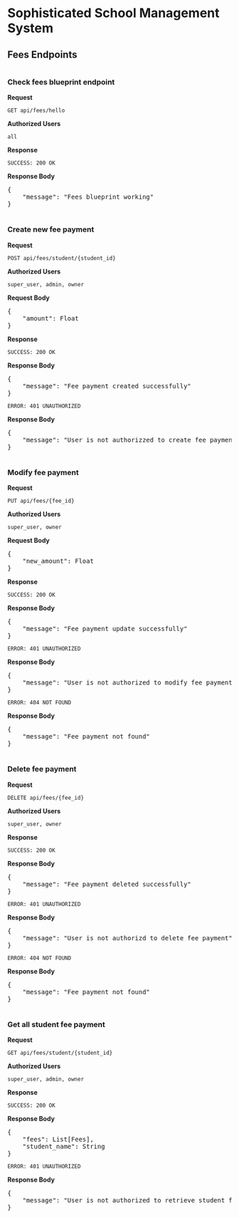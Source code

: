 # Sophisticated School Management System
## Fees Endpoints

#

### Check fees blueprint endpoint
**Request**

`GET api/fees/hello`

**Authorized Users**

`all`

**Response**

`SUCCESS: 200 OK`

**Response Body**
<pre>
{
    "message": "Fees blueprint working"
}
</pre>

#

### Create new fee payment
**Request**

`POST api/fees/student/{student_id}`

**Authorized Users**

`super_user, admin, owner`


**Request Body**
<pre>
{
    "amount": Float
}
</pre>

**Response**

`SUCCESS: 200 OK`

**Response Body**
<pre>
{
    "message": "Fee payment created successfully"
}
</pre>

`ERROR: 401 UNAUTHORIZED`

**Response Body**
<pre>
{
    "message": "User is not authorizzed to create fee payment"
}
</pre>

#

### Modify fee payment
**Request**

`PUT api/fees/{fee_id}`

**Authorized Users**

`super_user, owner`


**Request Body**
<pre>
{
    "new_amount": Float
}
</pre>

**Response**

`SUCCESS: 200 OK`

**Response Body**
<pre>
{
    "message": "Fee payment update successfully"
}
</pre>

`ERROR: 401 UNAUTHORIZED`

**Response Body**
<pre>
{
    "message": "User is not authorized to modify fee payment"
}
</pre>

`ERROR: 404 NOT FOUND`

**Response Body**
<pre>
{
    "message": "Fee payment not found"
}
</pre>

#

### Delete fee payment
**Request**

`DELETE api/fees/{fee_id}`

**Authorized Users**

`super_user, owner`


**Response**

`SUCCESS: 200 OK`

**Response Body**
<pre>
{
    "message": "Fee payment deleted successfully"
}
</pre>

`ERROR: 401 UNAUTHORIZED`

**Response Body**
<pre>
{
    "message": "User is not authorizd to delete fee payment"
}
</pre>

`ERROR: 404 NOT FOUND`

**Response Body**
<pre>
{
    "message": "Fee payment not found"
}
</pre>



#

### Get all student fee payment
**Request**

`GET api/fees/student/{student_id}`

**Authorized Users**

`super_user, admin, owner`

**Response**

`SUCCESS: 200 OK`

**Response Body**
<pre>
{
    "fees": List[Fees],
    "student_name": String
}
</pre>

`ERROR: 401 UNAUTHORIZED`

**Response Body**
<pre>
{
    "message": "User is not authorized to retrieve student fee payment"
}
</pre>
